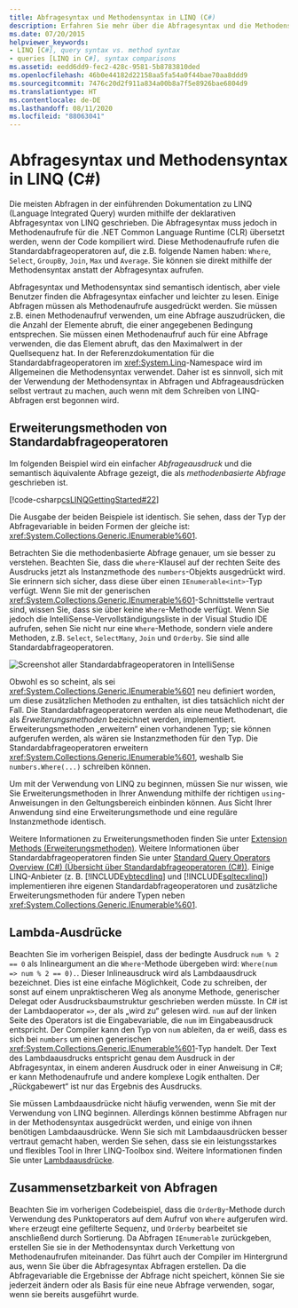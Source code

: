 ```yaml
---
title: Abfragesyntax und Methodensyntax in LINQ (C#)
description: Erfahren Sie mehr über die Abfragesyntax und die Methodensyntax in LINQ. Hierzu gehören auch Erweiterungsmethoden von Standardabfrageoperatoren sowie Lambdaausdrücke.
ms.date: 07/20/2015
helpviewer_keywords:
- LINQ [C#], query syntax vs. method syntax
- queries [LINQ in C#], syntax comparisons
ms.assetid: eedd6dd9-fec2-428c-9581-5b8783810ded
ms.openlocfilehash: 46b0e44182d22158aa5fa54a0f44bae70aa8ddd9
ms.sourcegitcommit: 7476c20d2f911a834a00b8a7f5e8926bae6804d9
ms.translationtype: HT
ms.contentlocale: de-DE
ms.lasthandoff: 08/11/2020
ms.locfileid: "88063041"
---
```

# <a name="query-syntax-and-method-syntax-in-linq-c"></a>Abfragesyntax und Methodensyntax in LINQ (C#)
Die meisten Abfragen in der einführenden Dokumentation zu LINQ (Language Integrated Query) wurden mithilfe der deklarativen Abfragesyntax von LINQ geschrieben. Die Abfragesyntax muss jedoch in Methodenaufrufe für die .NET Common Language Runtime (CLR) übersetzt werden, wenn der Code kompiliert wird. Diese Methodenaufrufe rufen die Standardabfrageoperatoren auf, die z.B. folgende Namen haben: `Where`, `Select`, `GroupBy`, `Join`, `Max` und `Average`. Sie können sie direkt mithilfe der Methodensyntax anstatt der Abfragesyntax aufrufen.  
  
 Abfragesyntax und Methodensyntax sind semantisch identisch, aber viele Benutzer finden die Abfragesyntax einfacher und leichter zu lesen. Einige Abfragen müssen als Methodenaufrufe ausgedrückt werden. Sie müssen z.B. einen Methodenaufruf verwenden, um eine Abfrage auszudrücken, die die Anzahl der Elemente abruft, die einer angegebenen Bedingung entsprechen. Sie müssen einen Methodenaufruf auch für eine Abfrage verwenden, die das Element abruft, das den Maximalwert in der Quellsequenz hat. In der Referenzdokumentation für die Standardabfrageoperatoren im <xref:System.Linq>-Namespace wird im Allgemeinen die Methodensyntax verwendet. Daher ist es sinnvoll, sich mit der Verwendung der Methodensyntax in Abfragen und Abfrageausdrücken selbst vertraut zu machen, auch wenn mit dem Schreiben von LINQ-Abfragen erst begonnen wird.  
  
## <a name="standard-query-operator-extension-methods"></a>Erweiterungsmethoden von Standardabfrageoperatoren  
 Im folgenden Beispiel wird ein einfacher *Abfrageausdruck* und die semantisch äquivalente Abfrage gezeigt, die als *methodenbasierte Abfrage* geschrieben ist.  
  
 [!code-csharp[csLINQGettingStarted#22](~/samples/snippets/csharp/VS_Snippets_VBCSharp/CsLINQGettingStarted/CS/Class1.cs#22)]  
  
 Die Ausgabe der beiden Beispiele ist identisch. Sie sehen, dass der Typ der Abfragevariable in beiden Formen der gleiche ist: <xref:System.Collections.Generic.IEnumerable%601>.  
  
 Betrachten Sie die methodenbasierte Abfrage genauer, um sie besser zu verstehen. Beachten Sie, dass die `where`-Klausel auf der rechten Seite des Ausdrucks jetzt als Instanzmethode des `numbers`-Objekts ausgedrückt wird. Sie erinnern sich sicher, dass diese über einen `IEnumerable<int>`-Typ verfügt. Wenn Sie mit der generischen <xref:System.Collections.Generic.IEnumerable%601>-Schnittstelle vertraut sind, wissen Sie, dass sie über keine `Where`-Methode verfügt. Wenn Sie jedoch die IntelliSense-Vervollständigungsliste in der Visual Studio IDE aufrufen, sehen Sie nicht nur eine `Where`-Methode, sondern viele andere Methoden, z.B. `Select`, `SelectMany`, `Join` und `Orderby`. Sie sind alle Standardabfrageoperatoren.  
  
 ![Screenshot aller Standardabfrageoperatoren in IntelliSense](./media/query-syntax-and-method-syntax-in-linq/standard-query-operators.png)  
  
 Obwohl es so scheint, als sei <xref:System.Collections.Generic.IEnumerable%601> neu definiert worden, um diese zusätzlichen Methoden zu enthalten, ist dies tatsächlich nicht der Fall. Die Standardabfrageoperatoren werden als eine neue Methodenart, die als *Erweiterungsmethoden* bezeichnet werden, implementiert. Erweiterungsmethoden „erweitern“ einen vorhandenen Typ; sie können aufgerufen werden, als wären sie Instanzmethoden für den Typ. Die Standardabfrageoperatoren erweitern <xref:System.Collections.Generic.IEnumerable%601>, weshalb Sie `numbers.Where(...)` schreiben können.  
  
 Um mit der Verwendung von LINQ zu beginnen, müssen Sie nur wissen, wie Sie Erweiterungsmethoden in Ihrer Anwendung mithilfe der richtigen `using`-Anweisungen in den Geltungsbereich einbinden können. Aus Sicht Ihrer Anwendung sind eine Erweiterungsmethode und eine reguläre Instanzmethode identisch.  
  
 Weitere Informationen zu Erweiterungsmethoden finden Sie unter [Extension Methods (Erweiterungsmethoden)](../../classes-and-structs/extension-methods.md). Weitere Informationen über Standardabfrageoperatoren finden Sie unter [Standard Query Operators Overview (C#) (Übersicht über Standardabfrageoperatoren (C#))](./standard-query-operators-overview.md). Einige LINQ-Anbieter (z. B. [!INCLUDE[vbtecdlinq](~/includes/vbtecdlinq-md.md)] und [!INCLUDE[sqltecxlinq](~/includes/sqltecxlinq-md.md)]) implementieren ihre eigenen Standardabfrageoperatoren und zusätzliche Erweiterungsmethoden für andere Typen neben <xref:System.Collections.Generic.IEnumerable%601>.  
  
## <a name="lambda-expressions"></a>Lambda-Ausdrücke  
 Beachten Sie im vorherigen Beispiel, dass der bedingte Ausdruck `num % 2 == 0` als Inlineargument an die `Where`-Methode übergeben wird: `Where(num => num % 2 == 0).`. Dieser Inlineausdruck wird als Lambdaausdruck bezeichnet. Dies ist eine einfache Möglichkeit, Code zu schreiben, der sonst auf einem unpraktischeren Weg als anonyme Methode, generischer Delegat oder Ausdrucksbaumstruktur geschrieben werden müsste. In C# ist der Lambdaoperator `=>`, der als „wird zu“ gelesen wird. `num` auf der linken Seite des Operators ist die Eingabevariable, die `num` im Eingabeausdruck entspricht. Der Compiler kann den Typ von `num` ableiten, da er weiß, dass es sich bei `numbers` um einen generischen <xref:System.Collections.Generic.IEnumerable%601>-Typ handelt. Der Text des Lambdaausdrucks entspricht genau dem Ausdruck in der Abfragesyntax, in einem anderen Ausdruck oder in einer Anweisung in C#; er kann Methodenaufrufe und andere komplexe Logik enthalten. Der „Rückgabewert“ ist nur das Ergebnis des Ausdrucks.  
  
 Sie müssen Lambdaausdrücke nicht häufig verwenden, wenn Sie mit der Verwendung von LINQ beginnen. Allerdings können bestimme Abfragen nur in der Methodensyntax ausgedrückt werden, und einige von ihnen benötigen Lambdaausdrücke. Wenn Sie sich mit Lambdaausdrücken besser vertraut gemacht haben, werden Sie sehen, dass sie ein leistungsstarkes und flexibles Tool in Ihrer LINQ-Toolbox sind. Weitere Informationen finden Sie unter [Lambdaausdrücke](../../../language-reference/operators/lambda-expressions.md).  
  
## <a name="composability-of-queries"></a>Zusammensetzbarkeit von Abfragen  
 Beachten Sie im vorherigen Codebeispiel, dass die `OrderBy`-Methode durch Verwendung des Punktoperators auf dem Aufruf von `Where` aufgerufen wird. `Where` erzeugt eine gefilterte Sequenz, und `Orderby` bearbeitet sie anschließend durch Sortierung. Da Abfragen `IEnumerable` zurückgeben, erstellen Sie sie in der Methodensyntax durch Verkettung von Methodenaufrufen miteinander. Das führt auch der Compiler im Hintergrund aus, wenn Sie über die Abfragesyntax Abfragen erstellen. Da die Abfragevariable die Ergebnisse der Abfrage nicht speichert, können Sie sie jederzeit ändern oder als Basis für eine neue Abfrage verwenden, sogar, wenn sie bereits ausgeführt wurde.  
